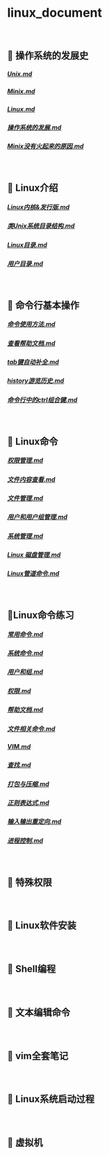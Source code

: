 # linux_document


<br/>

<h2 id="nav_7">🌅 操作系统的发展史</h2>

##### [Unix.md](https://github.com/0voice/linux_document/blob/main/Unix.md)
##### [Minix.md](https://github.com/0voice/linux_document/blob/main/Minix.md)
##### [Linux.md](https://github.com/0voice/linux_document/blob/main/Linux.md)
##### [操作系统的发展.md](https://github.com/0voice/linux_document/blob/main/%E6%93%8D%E4%BD%9C%E7%B3%BB%E7%BB%9F%E7%9A%84%E5%8F%91%E5%B1%95.md)
##### [Minix没有火起来的原因.md](https://github.com/0voice/linux_document/blob/main/Minix%E6%B2%A1%E6%9C%89%E7%81%AB%E8%B5%B7%E6%9D%A5%E7%9A%84%E5%8E%9F%E5%9B%A0.md)
##### []()
##### []()
##### []()
##### []()
##### []()
##### []()


<br/>

<h2 id="nav_7">🌅 Linux介绍</h2>

##### [Linux内核&发行版.md](https://github.com/0voice/linux_document/blob/main/Linux%E5%86%85%E6%A0%B8%26%E5%8F%91%E8%A1%8C%E7%89%88.md)
##### [类Unix系统目录结构.md](https://github.com/0voice/linux_document/blob/main/%E7%B1%BBUnix%E7%B3%BB%E7%BB%9F%E7%9B%AE%E5%BD%95%E7%BB%93%E6%9E%84.md)
##### [Linux目录.md](https://github.com/0voice/linux_document/blob/main/Linux%E7%9B%AE%E5%BD%95.md)
##### [用户目录.md](https://github.com/0voice/linux_document/blob/main/%E7%94%A8%E6%88%B7%E7%9B%AE%E5%BD%95.md)
##### []()
##### []()
##### []()
##### []()
##### []()
##### []()
##### []()


<br/>

<h2 id="nav_7">🌅 命令行基本操作</h2>

##### [命令使用方法.md](https://github.com/0voice/linux_document/blob/main/%E5%91%BD%E4%BB%A4%E4%BD%BF%E7%94%A8%E6%96%B9%E6%B3%95.md)
##### [查看帮助文档.md](https://github.com/0voice/linux_document/blob/main/%E6%9F%A5%E7%9C%8B%E5%B8%AE%E5%8A%A9%E6%96%87%E6%A1%A3.md)
##### [tab键自动补全.md](https://github.com/0voice/linux_document/blob/main/tab%E9%94%AE%E8%87%AA%E5%8A%A8%E8%A1%A5%E5%85%A8.md)
##### [history游览历史.md](https://github.com/0voice/linux_document/blob/main/history%E6%B8%B8%E8%A7%88%E5%8E%86%E5%8F%B2.md)
##### [命令行中的ctrl组合键.md](https://github.com/0voice/linux_document/blob/main/%E5%91%BD%E4%BB%A4%E8%A1%8C%E4%B8%AD%E7%9A%84ctrl%E7%BB%84%E5%90%88%E9%94%AE.md)
##### []()
##### []()
##### []()
##### []()
##### []()


<br/>

<h2 id="nav_7">🌅 Linux命令</h2>

##### [权限管理.md](https://github.com/0voice/linux_document/blob/main/%E6%9D%83%E9%99%90%E7%AE%A1%E7%90%86.md)
##### [文件内容查看.md](https://github.com/0voice/linux_document/blob/main/%E6%96%87%E4%BB%B6%E5%86%85%E5%AE%B9%E6%9F%A5%E7%9C%8B.md)
##### [文件管理.md](https://github.com/0voice/linux_document/blob/main/%E6%96%87%E4%BB%B6%E7%AE%A1%E7%90%86.md)
##### [用户和用户组管理.md](https://github.com/0voice/linux_document/blob/main/%E7%94%A8%E6%88%B7%E5%92%8C%E7%94%A8%E6%88%B7%E7%BB%84%E7%AE%A1%E7%90%86.md)
##### [系统管理.md](https://github.com/0voice/linux_document/blob/main/%E7%B3%BB%E7%BB%9F%E7%AE%A1%E7%90%86.md)
##### [Linux 磁盘管理.md](https://github.com/0voice/linux_document/blob/main/Linux%20%E7%A3%81%E7%9B%98%E7%AE%A1%E7%90%86.md)
##### [Linux管道命令.md](https://github.com/0voice/linux_document/blob/main/Linux%E7%AE%A1%E9%81%93%E5%91%BD%E4%BB%A4.md)
##### []()
##### []()
##### []()


<br/>

<h2 id="nav_7">🌅Linux命令练习</h2>

##### [常用命令.md](https://github.com/0voice/linux_document/blob/main/%E5%B8%B8%E7%94%A8%E5%91%BD%E4%BB%A4.md)
##### [系统命令.md](https://github.com/0voice/linux_document/blob/main/%E7%B3%BB%E7%BB%9F%E5%91%BD%E4%BB%A4.md)
##### [用户和组.md](https://github.com/0voice/linux_document/blob/main/%E7%94%A8%E6%88%B7%E5%92%8C%E7%BB%84.md)
##### [权限.md](https://github.com/0voice/linux_document/blob/main/%E6%9D%83%E9%99%90.md)
##### [帮助文档.md](https://github.com/0voice/linux_document/blob/main/%E5%B8%AE%E5%8A%A9%E6%96%87%E6%A1%A3.md)
##### [文件相关命令.md](https://github.com/0voice/linux_document/blob/main/%E6%96%87%E4%BB%B6%E7%9B%B8%E5%85%B3%E5%91%BD%E4%BB%A4.md)
##### [VIM.md](https://github.com/0voice/linux_document/blob/main/VIM.md)
##### [查找.md](https://github.com/0voice/linux_document/blob/main/%E6%9F%A5%E6%89%BE.md)
##### [打包与压缩.md](https://github.com/0voice/linux_document/blob/main/%E6%89%93%E5%8C%85%E4%B8%8E%E5%8E%8B%E7%BC%A9.md)
##### [正则表达式.md](https://github.com/0voice/linux_document/blob/main/%E6%AD%A3%E5%88%99%E8%A1%A8%E8%BE%BE%E5%BC%8F.md)
##### [输入输出重定向.md](https://github.com/0voice/linux_document/blob/main/%E8%BE%93%E5%85%A5%E8%BE%93%E5%87%BA%E9%87%8D%E5%AE%9A%E5%90%91.md)
##### [进程控制.md](https://github.com/0voice/linux_document/blob/main/%E8%BF%9B%E7%A8%8B%E6%8E%A7%E5%88%B6.md)
##### []()
##### []()
##### []()
##### []()
##### []()
<br/>

<h2 id="nav_7">🌅 特殊权限</h2>

##### []()
##### []()
##### []()
##### []()
##### []()
##### []()
##### []()
##### []()
##### []()
##### []()
##### []()


<br/>

<h2 id="nav_7">🌅 Linux软件安装</h2>

##### []()
##### []()
##### []()
##### []()
##### []()
##### []()
##### []()
##### []()
##### []()
##### []()
##### []()


<br/>

<h2 id="nav_7">🌅 Shell编程</h2>

##### []()
##### []()
##### []()
##### []()
##### []()
##### []()
##### []()
##### []()
##### []()
##### []()
##### []()


<br/>

<h2 id="nav_7">🌅 文本编辑命令</h2>

##### []()
##### []()
##### []()
##### []()
##### []()
##### []()
##### []()
##### []()
##### []()
##### []()
##### []()


<br/>

<h2 id="nav_7">🌅 vim全套笔记</h2>

##### []()
##### []()
##### []()
##### []()
##### []()
##### []()
##### []()
##### []()
##### []()
##### []()
##### []()


<br/>

<h2 id="nav_7">🌅 Linux系统启动过程</h2>

##### []()
##### []()
##### []()
##### []()
##### []()
##### []()
##### []()
##### []()
##### []()
##### []()
##### []()


<br/>

<h2 id="nav_7">🌅 虚拟机</h2>

##### []()
##### []()
##### []()
##### []()
##### []()
##### []()
##### []()
##### []()
##### []()
##### []()
##### []()


